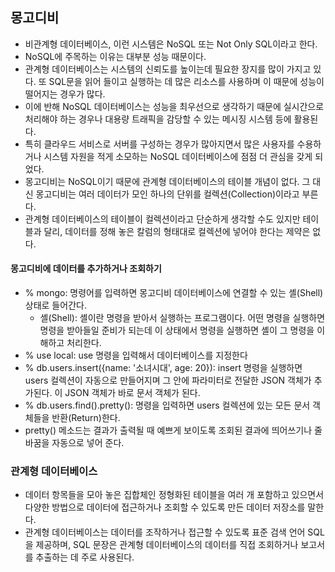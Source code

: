 ## 몽고디비
- 비관계형 데이터베이스, 이런 시스템은 NoSQL 또는 Not Only SQL이라고 한다.
- NoSQL에 주목하는 이유는 대부분 성능 때문이다.
- 관계형 데이터베이스는 시스템의 신뢰도를 높이는데 필요한 장지를 많이 가지고 있다. 또 SQL문을 읽어 들이고 실행하는 데 많은 리소스를 사용하며 이 때문에 성능이 떨어지는 경우가 많다.
- 이에 반해 NoSQL 데이터베이스는 성능을 최우선으로 생각하기 때문에 실시간으로 처리해야 하는 경우나 대용량 트래픽을 감당할 수 있는 메시징 시스템 등에 활용된다.
- 특히 클라우드 서비스로 서버를 구성하는 경우가 많아지면서 많은 사용자를 수용하거나 시스템 자원을 적게 소모하는 NoSQL 데이터베이스에 점점 더 관심을 갖게 되었다.
- 몽고디비는 NoSQL이기 때문에 관계형 데이터베이스의 테이블 개념이 없다. 그 대신 몽고디비는 여러 데이터가 모인 하나의 단위를 컬렉션(Collection)이라고 부른다.
- 관계형 데이터베이스의 테이블이 컬렉션이라고 단순하게 생각할 수도 있지만 테이블과 달리, 데이터를 정해 놓은 칼럼의 형태대로 컬렉션에 넣어야 한다는 제약은 없다.

#### 몽고디비에 데이터를 추가하거나 조회하기
- % mongo: 명령어를 입력하면 몽고디비 데이터베이스에 연결할 수 있는 셸(Shell) 상태로 들어간다.
  - 셸(Shell): 셸이란 명령을 받아서 실행하는 프로그램이다. 어떤 명령을 실행하면 명령을 받아들일 준비가 되는데 이 상태에서 명령을 실행하면 셸이 그 명령을 이해하고 처리한다.
- % use local: use 명령을 입력해서 데이터베이스를 지정한다
- % db.users.insert({name: '소녀시대', age: 20}): insert 명령을 실행하면 users 컬렉션이 자동으로 만들어지며 그 안에 파라미터로 전달한 JSON 객체가 추가된다. 이 JSON 객체가 바로 문서 객체가 된다.
- % db.users.find().pretty(): 명령을 입력하면 users 컬렉션에 있는 모든 문서 객체들을 반환(Return)한다.
- pretty() 메소드는 결과가 출력될 때 예쁘게 보이도록 조회된 결과에 띄어쓰기나 줄 바꿈을 자동으로 넣어 준다.

### 관계형 데이터베이스
- 데이터 항목들을 모아 놓은 집합체인 정형화된 테이블을 여러 개 포함하고 있으면서 다양한 방법으로 데이터에 접근하거나 조회할 수 있도록 만든 데이터 저장소를 말한다.
- 관계형 데이터베이스는 데이터를 조작하거나 접근할 수 있도록 표준 검색 언어 SQL을 제공하며, SQL 문장은 관계형 데이터베이스의 데이터를 직접 조회하거나 보고서를 추출하는 데 주로 사용된다.

